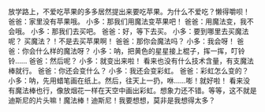 放学路上，不爱吃苹果的多多居然提出来要吃苹果。为什么不爱吃？懒得嚼呗！
爸爸：家里没有苹果哦。
小多：那我们用魔法变苹果吧！
爸爸：用魔法变，我不会哦。
小多：那我们去买吧。
爸爸：好，等下去买。
小多：要到哪里去买魔法呢？
买魔法？！不是去买苹果啊！
爸爸：那你会魔法吗？
小多：我会呀！
爸爸：你会什么样的魔法呀？
小多：呐，把黄色的星星接上棍子，挥一挥，叮铃铃……
爸爸：然后呢？
小多：就变出来啦！
看来也没有什么技术含量，有支魔法棒就行。
爸爸：你还会变什么？
小多：我还会变彩虹。
爸爸：彩虹怎么变的？
小多：呐，先用蜡笔画在纸上。然后，往天上一扔，咻……嘭！就好啦！
看来没有魔法棒也行，像放烟花一样在天空中画出彩虹。想象力还不错。等等，这不就是迪斯尼的片头嘛！魔法棒！迪斯尼！我要想想，莫非是我想得太多？
